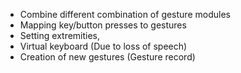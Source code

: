 * Combine different combination of gesture modules
* Mapping key/button presses to gestures
* Setting extremities,
* Virtual keyboard (Due to loss of speech)
*  Creation of new gestures (Gesture record)

